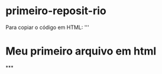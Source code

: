 # primeiro-reposit-rio
Para copiar o código em HTML:
'''
<htnl>
  <h1>Meu primeiro arquivo em html</h1>
</html>
***
